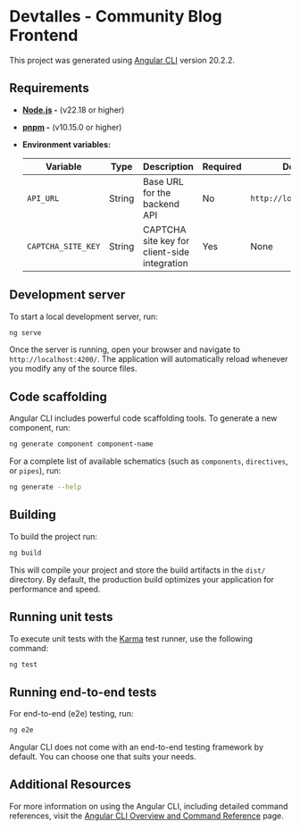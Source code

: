 # Devtalles - Community Blog Frontend

This project was generated using [Angular CLI](https://github.com/angular/angular-cli) version 20.2.2.

## Requirements

- **[Node.js](https://nodejs.org/) -** (v22.18 or higher)
- **[pnpm](https://pnpm.io/) -** (v10.15.0 or higher)
- **Environment variables:**

    | Variable           | Type   | Description                                  | Required | Default                    | Example                   |
    |--------------------|--------|----------------------------------------------|----------|----------------------------|---------------------------|
    | `API_URL`          | String | Base URL for the backend API                 | No       | `http://localhost:3000`    | `https://api.example.com` |
    | `CAPTCHA_SITE_KEY` | String | CAPTCHA site key for client-side integration | Yes      | None                       | `<CAPTCHA Site Key>`      |

## Development server

To start a local development server, run:

```bash
ng serve
```

Once the server is running, open your browser and navigate to `http://localhost:4200/`. The application will automatically reload whenever you modify any of the source files.

## Code scaffolding

Angular CLI includes powerful code scaffolding tools. To generate a new component, run:

```bash
ng generate component component-name
```

For a complete list of available schematics (such as `components`, `directives`, or `pipes`), run:

```bash
ng generate --help
```

## Building

To build the project run:

```bash
ng build
```

This will compile your project and store the build artifacts in the `dist/` directory. By default, the production build optimizes your application for performance and speed.

## Running unit tests

To execute unit tests with the [Karma](https://karma-runner.github.io) test runner, use the following command:

```bash
ng test
```

## Running end-to-end tests

For end-to-end (e2e) testing, run:

```bash
ng e2e
```

Angular CLI does not come with an end-to-end testing framework by default. You can choose one that suits your needs.

## Additional Resources

For more information on using the Angular CLI, including detailed command references, visit the [Angular CLI Overview and Command Reference](https://angular.dev/tools/cli) page.
